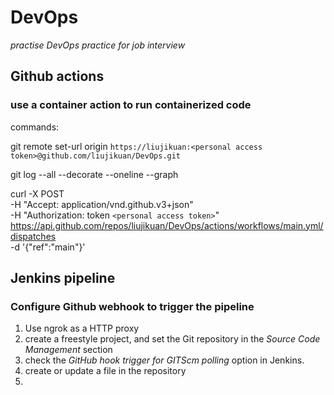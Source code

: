 # DevOps
*practise DevOps practice for job interview*

## Github actions 

### use a container action to run containerized code

commands:

git remote set-url origin `https://liujikuan:<personal access token>@github.com/liujikuan/DevOps.git`

git log --all --decorate --oneline --graph

curl -X POST \
  -H "Accept: application/vnd.github.v3+json" \
  -H "Authorization: token `<personal access token>`" \
  https://api.github.com/repos/liujikuan/DevOps/actions/workflows/main.yml/dispatches \
  -d '{"ref":"main"}'



## Jenkins pipeline

### Configure Github webhook to trigger the pipeline

1. Use ngrok as a HTTP proxy
2. create a freestyle project, and set the Git repository in the *Source Code Management* section
3. check the *GitHub hook trigger for GITScm polling* option in Jenkins.
4. create or update a file in the repository
5. 
